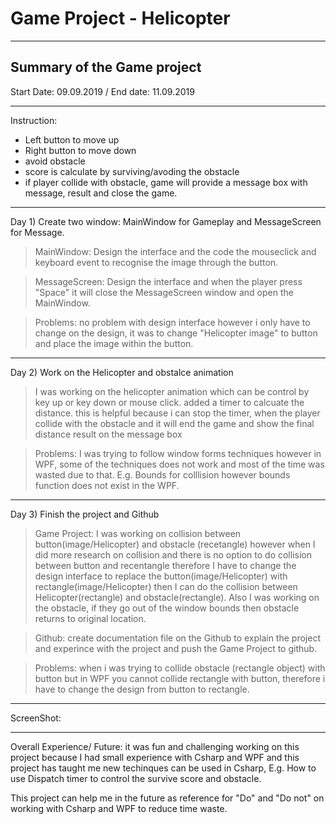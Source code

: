 # Game Project - Helicopter 
---
## Summary of the Game project
Start Date: 09.09.2019 / End date: 11.09.2019
***
Instruction: 
- Left button to move up 
- Right button to move down
- avoid obstacle 
- score is calculate by surviving/avoding the obstacle 
- if player collide with obstacle, game will provide a message box with message, result and close the game.

***
Day 1) Create two window: MainWindow for Gameplay and MessageScreen for Message.
> MainWindow: Design the interface and the code the mouseclick and keyboard event to recognise the image through the button.

> MessageScreen: Design the interface and when the player press "Space" it will close the MessageScreen window and open the MainWindow. 

> Problems: no problem with design interface however i only have to change on the design, it was to change "Helicopter image" to button and place the image within the button. 

***
Day 2) Work on the Helicopter and obstalce animation

> I was working on the helicopter animation which can be control by key up or key down or mouse click. added a timer to calcuate the     distance. this is helpful because i can stop the timer, when the player collide with the obstacle and it will end the game and show the final distance result on the message box 

> Problems: I was trying to follow window forms techniques however in WPF, some of the techniques does not work and most of the time was wasted due to that. E.g. Bounds for colllision however bounds function does not exist in the WPF. 

*** 
Day 3) Finish the project and Github

> Game Project: I was working on collision between button(image/Helicopter) and obstacle (recetangle) however when I did more research on collision and there is no option to do collision between button and recentangle therefore I have to change the design interface to replace the button(image/Helicopter) with rectangle(image/Helicopter) then I can do the collision between Helicopter(rectangle) and obstacle(rectangle). Also I was working on the obstacle, if they go out of the window bounds then obstacle returns to original location. 

> Github: create documentation file on the Github to explain the project and experince with the project and push the Game Project to github. 

> Problems: when i was trying to collide obstacle (rectangle object) with button but in WPF you cannot collide rectangle with button, therefore i have to change the design from button to rectangle. 

***
ScreenShot: 


***
Overall Experience/ Future: 
it was fun and challenging working on this project because I had small experience with Csharp and WPF and this project has taught me new techinques can be used in Csharp, E.g. How to use Dispatch timer to control the survive score and obstacle. 

This project can help me in the future as reference for "Do" and "Do not" on working with Csharp and WPF to reduce time waste. 
